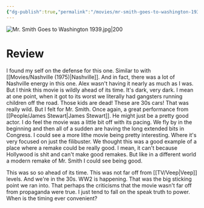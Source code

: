 ```yaml
---
{"dg-publish":true,"permalink":"/movies/mr-smith-goes-to-washington-1939/","tags":["movies"],"created":"2024-06-18","updated":"2025-03-13"}
---
```



![Mr. Smith Goes to Washington 1939.jpg|200](/img/user/Attachments/Mr.%20Smith%20Goes%20to%20Washington%201939.jpg)

# Review

I found my self on the defense for this one. Similar to with [[Movies/Nashville (1975)\|Nashville]]. And in fact, there was a lot of Nashville energy in this one. Alex wasn't having it nearly as much as I was. But I think this movie is wildly ahead of its time. It's dark, very dark. I mean at one point, when it got to its worst we literally had gangsters running children off the road. Those kids are dead! These are 30s cars! That was really wild. But I felt for Mr. Smith. Once again, a great performance from [[People/James Stewart\|James Stewart]]. He might just be a pretty good actor. I do feel the movie was a little bit off with its pacing. We fly by in the beginning and then all of a sudden are having the long extended bits in Congress. I could see a more lithe movie being pretty interesting. Where it's very focused on just the filibuster. We thought this was a good example of a place where a remake could be really good. I mean, it can't because Hollywood is shit and can't make good remakes. But like in a different world a modern remake of Mr. Smith I could see being good.

This was so so ahead of its time. This was not far off from [[TV/Veep\|Veep]] levels. And we're in the 30s. WW2 is happening. That was the big sticking point we ran into. That perhaps the criticisms that the movie wasn't far off from propaganda were true. I just tend to fall on the speak truth to power. When is the timing ever convenient?
